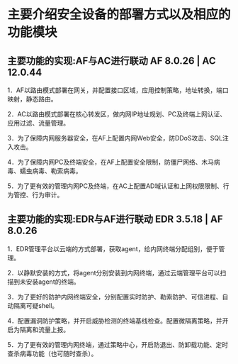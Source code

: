 # 主要介绍安全设备的部署方式以及相应的功能模块

## 主要功能的实现:AF与AC进行联动 AF 8.0.26 | AC 12.0.44

1．AF以路由模式部署在网关，并配置接口区域，应用控制策略，地址转换，端口映射，静态路由。

2．AC以路由模式部署在核心转发区，做内网IP地址规划、PC及终端上网认证、应用过滤、流量管理。

3．为了保障内网服务器安全，在AF上配置内网Web安全，防DDoS攻击、SQL注入攻击。

4．为了保障内网PC及终端安全，在AF上配置安全限制，防僵尸网络、木马病毒、蠕虫病毒、勒索病毒。

5．为了更有效的管理内网PC及终端，在AC上配置AD域认证和上网权限限制、行为管控、行为审计。

## 主要功能的实现:EDR与AF进行联动 EDR 3.5.18 | AF 8.0.26

1．EDR管理平台以云端的方式部署，获取agent，给内网终端分配组别，便于管理。

2．以静默安装的方式，将agent分别安装到内网终端，通过云端管理平台可以扫描到未安装agent的终端。

3．为了更好的防护内网终端安全，分别配置实时防护、勒索防护、可信进程、自动隔离可疑shell。

4．配置漏洞防护策略，并开启威胁检测的终端基线检查。配置微隔离策略，并开启为隔离和流量上报。

5．为了更有效的管理内网终端，通过策略中心，开启防退出、防卸载功能、定时查杀病毒功能（也可随时查杀）。
